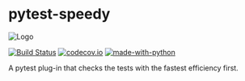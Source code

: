 # pytest-speedy

![Logo]()

[![Build Status](https://api.travis-ci.org/inTestiGator/pytest-speedy.svg?branch=master)](https://travis-ci.org/inTestiGator/pytest-speedy)
[![codecov.io](http://codecov.io/github/inTestiGator/pytest-speedy/coverage.svg?branch=master)](http://codecov.io/github/inTestiGator/pytest-speedy?branch=master)
[![made-with-python](https://img.shields.io/badge/Made%20with-Python-purple.svg)](https://www.python.org/)

A pytest plug-in that checks the tests with the fastest efficiency first.
